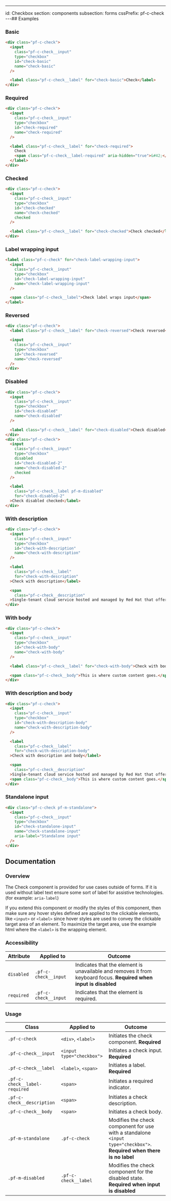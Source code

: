 ---
id: Checkbox
section: components
subsection: forms
cssPrefix: pf-c-check
---## Examples

### Basic

```html
<div class="pf-c-check">
  <input
    class="pf-c-check__input"
    type="checkbox"
    id="check-basic"
    name="check-basic"
  />

  <label class="pf-c-check__label" for="check-basic">Check</label>
</div>

```

### Required

```html
<div class="pf-c-check">
  <input
    class="pf-c-check__input"
    type="checkbox"
    id="check-required"
    name="check-required"
  />

  <label class="pf-c-check__label" for="check-required">
    Check
    <span class="pf-c-check__label-required" aria-hidden="true">&#42;</span>
  </label>
</div>

```

### Checked

```html
<div class="pf-c-check">
  <input
    class="pf-c-check__input"
    type="checkbox"
    id="check-checked"
    name="check-checked"
    checked
  />

  <label class="pf-c-check__label" for="check-checked">Check checked</label>
</div>

```

### Label wrapping input

```html
<label class="pf-c-check" for="check-label-wrapping-input">
  <input
    class="pf-c-check__input"
    type="checkbox"
    id="check-label-wrapping-input"
    name="check-label-wrapping-input"
  />

  <span class="pf-c-check__label">Check label wraps input</span>
</label>

```

### Reversed

```html
<div class="pf-c-check">
  <label class="pf-c-check__label" for="check-reversed">Check reversed</label>

  <input
    class="pf-c-check__input"
    type="checkbox"
    id="check-reversed"
    name="check-reversed"
  />
</div>

```

### Disabled

```html
<div class="pf-c-check">
  <input
    class="pf-c-check__input"
    type="checkbox"
    id="check-disabled"
    name="check-disabled"
  />

  <label class="pf-c-check__label" for="check-disabled">Check disabled</label>
</div>
<div class="pf-c-check">
  <input
    class="pf-c-check__input"
    type="checkbox"
    disabled
    id="check-disabled-2"
    name="check-disabled-2"
    checked
  />

  <label
    class="pf-c-check__label pf-m-disabled"
    for="check-disabled-2"
  >Check disabled checked</label>
</div>

```

### With description

```html
<div class="pf-c-check">
  <input
    class="pf-c-check__input"
    type="checkbox"
    id="check-with-description"
    name="check-with-description"
  />

  <label
    class="pf-c-check__label"
    for="check-with-description"
  >Check with description</label>

  <span
    class="pf-c-check__description"
  >Single-tenant cloud service hosted and managed by Red Hat that offers high-availability enterprise-grade clusters in a virtual private cloud on AWS od GCP.</span>
</div>

```

### With body

```html
<div class="pf-c-check">
  <input
    class="pf-c-check__input"
    type="checkbox"
    id="check-with-body"
    name="check-with-body"
  />

  <label class="pf-c-check__label" for="check-with-body">Check with body</label>

  <span class="pf-c-check__body">This is where custom content goes.</span>
</div>

```

### With description and body

```html
<div class="pf-c-check">
  <input
    class="pf-c-check__input"
    type="checkbox"
    id="check-with-description-body"
    name="check-with-description-body"
  />

  <label
    class="pf-c-check__label"
    for="check-with-description-body"
  >Check with description and body</label>

  <span
    class="pf-c-check__description"
  >Single-tenant cloud service hosted and managed by Red Hat that offers high-availability enterprise-grade clusters in a virtual private cloud on AWS od GCP.</span>
  <span class="pf-c-check__body">This is where custom content goes.</span>
</div>

```

### Standalone input

```html
<div class="pf-c-check pf-m-standalone">
  <input
    class="pf-c-check__input"
    type="checkbox"
    id="check-standalone-input"
    name="check-standalone-input"
    aria-label="Standalone input"
  />
</div>

```

## Documentation

### Overview

The Check component is provided for use cases outside of forms. If it is used without label text ensure some sort of label for assistive technologies. (for example: `aria-label`)

If you extend this component or modify the styles of this component, then make sure any hover styles defined are applied to the clickable elements, like `<input>` or `<label>` since hover styles are used to convey the clickable target area of an element. To maximize the target area, use the example html where the `<label>` is the wrapping element.

### Accessibility

| Attribute | Applied to | Outcome |
| -- | -- | -- |
| `disabled` | `.pf-c-check__input` | Indicates that the element is unavailable and removes it from keyboard focus. **Required when input is disabled** |
| `required` | `.pf-c-check__input` | Indicates that the element is required. |

### Usage

| Class | Applied to | Outcome |
| -- | -- | -- |
| `.pf-c-check` | `<div>`, `<label>` |  Initiates the check component. **Required**  |
| `.pf-c-check__input` | `<input type="checkbox">` |  Initiates a check input. **Required**  |
| `.pf-c-check__label` | `<label>`, `<span>` |  Initiates a label. **Required**  |
| `.pf-c-check__label-required` | `<span>` |  Initiates a required indicator. |
| `.pf-c-check__description` | `<span>` |  Initiates a check description. |
| `.pf-c-check__body` | `<span>` |  Initiates a check body. |
| `.pf-m-standalone` | `.pf-c-check` |  Modifies the check component for use with a standalone `<input type="checkbox">`. **Required when there is no label** |
| `.pf-m-disabled` | `.pf-c-check__label` |  Modifies the check component for the disabled state. **Required when input is disabled** |
